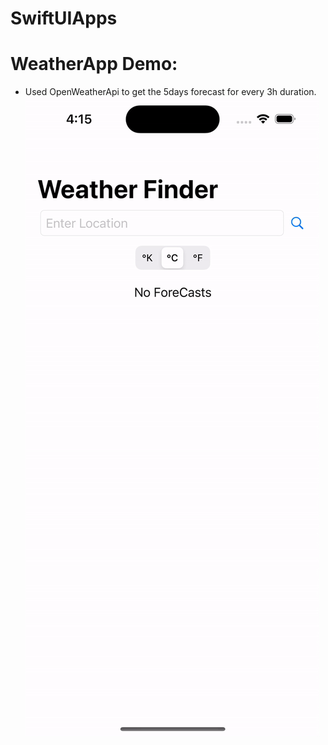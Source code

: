 # SwiftUIApps

# WeatherApp Demo:
* Used OpenWeatherApi to get the 5days forecast for every 3h duration.
![WeatherAppDemo](./Demos/WeatherApp.gif)
